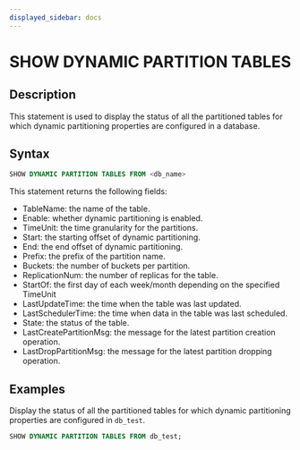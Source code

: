 ```yaml
---
displayed_sidebar: docs
---
```


# SHOW DYNAMIC PARTITION TABLES

## Description

This statement is used to display the status of all the partitioned tables for which dynamic partitioning properties are configured in a database.

## Syntax

```sql
SHOW DYNAMIC PARTITION TABLES FROM <db_name>
```

This statement returns the following fields:

- TableName: the name of the table.
- Enable: whether dynamic partitioning is enabled.
- TimeUnit: the time granularity for the partitions.
- Start: the starting offset of dynamic partitioning.
- End: the end offset of dynamic partitioning.
- Prefix: the prefix of the partition name.
- Buckets: the number of buckets per partition.
- ReplicationNum: the number of replicas for the table.
- StartOf: the first day of each week/month depending on the specified TimeUnit
- LastUpdateTime: the time when the table was last updated.
- LastSchedulerTime: the time when data in the table was last scheduled.
- State: the status of the table.
- LastCreatePartitionMsg: the message for the latest partition creation operation.
- LastDropPartitionMsg: the message for the latest partition dropping operation.

## Examples

Display the status of all the partitioned tables for which dynamic partitioning properties are configured in `db_test`.

```sql
SHOW DYNAMIC PARTITION TABLES FROM db_test;
```
